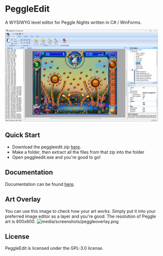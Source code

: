 # PeggleEdit
A WYSIWYG level editor for Peggle Nights written in C# / WinForms.

![media/screenshots/environment.png](media/screenshots/environment.png)

## Quick Start
- Download the peggleedit.zip [here](https://github.com/IntelOrca/PeggleEdit/releases/tag/v5.1.1).
- Make a folder, then extract all the files from that zip into the folder
- Open peggleedit.exe and you're good to go!

## Documentation
Documentation can be found [here](https://github.com/IntelOrca/PeggleEdit/blob/master/docs/index.md).

## Art Overlay
You can use this image to check how your art works. Simply put it into your preferred image editor as a layer and you're good.
The resolution of Peggle art is 800x600.
![media/screenshots/peggleoverlay.png](media/screenshots/peggleoverlay.png)

## License
PeggleEdit is licensed under the  GPL-3.0 license.
